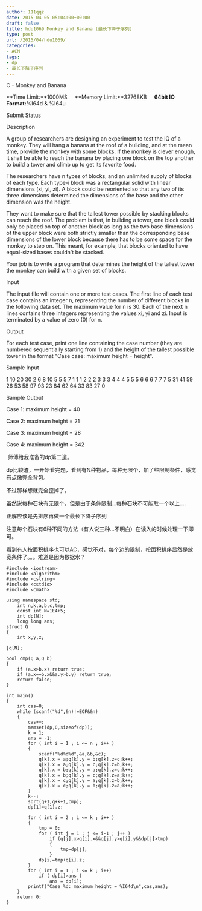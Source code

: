 ```yaml
---
author: 111qqz
date: 2015-04-05 05:04:00+00:00
draft: false
title: hdu1069 Monkey and Banana (最长下降子序列)
type: post
url: /2015/04/hdu1069/
categories:
- ACM
tags:
- dp
- 最长下降子序列
---
```





C - Monkey and Banana


**Time Limit:**1000MS     **Memory Limit:**32768KB     **64bit IO Format:**%I64d & %I64u


Submit [Status](http://acm.hust.edu.cn/vjudge/contest/view.action?cid=73774#status//C/0)













Description










A group of researchers are designing an experiment to test the IQ of a monkey. They will hang a banana at the roof of a building, and at the mean time, provide the monkey with some blocks. If the monkey is clever enough, it shall be able to reach the banana by placing one block on the top another to build a tower and climb up to get its favorite food.

The researchers have n types of blocks, and an unlimited supply of blocks of each type. Each type-i block was a rectangular solid with linear dimensions (xi, yi, zi). A block could be reoriented so that any two of its three dimensions determined the dimensions of the base and the other dimension was the height.

They want to make sure that the tallest tower possible by stacking blocks can reach the roof. The problem is that, in building a tower, one block could only be placed on top of another block as long as the two base dimensions of the upper block were both strictly smaller than the corresponding base dimensions of the lower block because there has to be some space for the monkey to step on. This meant, for example, that blocks oriented to have equal-sized bases couldn't be stacked.

Your job is to write a program that determines the height of the tallest tower the monkey can build with a given set of blocks.


















Input








The input file will contain one or more test cases. The first line of each test case contains an integer n,
representing the number of different blocks in the following data set. The maximum value for n is 30.
Each of the next n lines contains three integers representing the values xi, yi and zi.
Input is terminated by a value of zero (0) for n.
















Output








For each test case, print one line containing the case number (they are numbered sequentially starting from 1) and the height of the tallest possible tower in the format "Case case: maximum height = height".
















Sample Input











1
10 20 30
2
6 8 10
5 5 5
7
1 1 1
2 2 2
3 3 3
4 4 4
5 5 5
6 6 6
7 7 7
5
31 41 59
26 53 58
97 93 23
84 62 64
33 83 27
0



















Sample Output











Case 1: maximum height = 40




Case 2: maximum height = 21




Case 3: maximum height = 28




Case 4: maximum height = 342
















 师傅给我准备的dp第二道。




dp比较渣，一开始看完题，看到有N种物品，每种无限个，加了些限制条件，感觉有点像完全背包。




不过那样想就完全歪掉了。




虽然说每种石块有无限个，但是由于条件限制...每种石块不可能取一个以上....







正解应该是先排序再做一个最长下降子序列




注意每个石块有6种不同的方法（有人说三种...不明白）在读入的时候处理一下即可。




看到有人按面积排序也可以AC，感觉不对，每个边的限制，按面积排序显然是放宽条件了。。。难道是因为数据水？


















    
    #include <iostream>
    #include <algorithm>
    #include <cstring>
    #include <cstdio>
    #include <cmath>
    
    using namespace std;
        int n,k,a,b,c,tmp;
        const int N=1E4+5;
        int dp[N];
        long long ans;
    struct Q
    {
        int x,y,z;
    
    }q[N];
    
    bool cmp(Q a,Q b)
    {
        if (a.x>b.x) return true;
        if (a.x==b.x&&a.y>b.y) return true;
        return false;
    }
    
    int main()
    {
        int cas=0;
        while (scanf("%d",&n)!=EOF&&n)
        {
            cas++;
            memset(dp,0,sizeof(dp));
            k = 1;
            ans = -1;
            for ( int i = 1 ; i <= n ; i++ )
            {
                scanf("%d%d%d",&a,&b,&c);
                q[k].x = a;q[k].y = b;q[k].z=c;k++;
                q[k].x = a;q[k].y = c;q[k].z=b;k++;
                q[k].x = b;q[k].y = a;q[k].z=c;k++;
                q[k].x = b;q[k].y = c;q[k].z=a;k++;
                q[k].x = c;q[k].y = a;q[k].z=b;k++;
                q[k].x = c;q[k].y = b;q[k].z=a;k++;
            }
            k--;
            sort(q+1,q+k+1,cmp);
            dp[1]=q[1].z;
    
            for ( int i = 2 ; i <= k ; i++ )
            {
                tmp = 0;
                for ( int j = 1 ; j <= i-1 ; j++ )
                    if (q[j].x>q[i].x&&q[j].y>q[i].y&&dp[j]>tmp)
                    {
                        tmp=dp[j];
                    }
                dp[i]=tmp+q[i].z;
            }
            for ( int i = 1 ; i <= k ; i++)
                if ( dp[i]>ans )
                    ans = dp[i];
            printf("Case %d: maximum height = %I64d\n",cas,ans);
        }
        return 0;
    }




